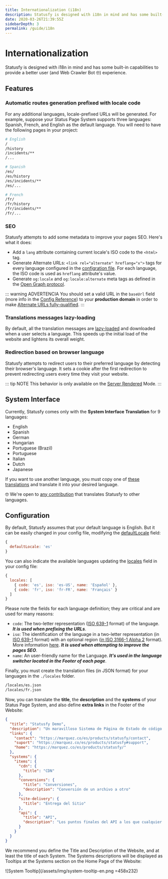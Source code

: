 ```yaml
---
title: Internationalization (i18n)
description: Statusfy is designed with i18n in mind and has some built-in capabilities to provide a better user (and Web Crawler Bot) experience.
date: 2020-03-26T21:39:55Z
sidebarDepth: 3
permalink: /guide/i18n
---
```


# Internationalization

Statusfy is designed with i18n in mind and has some built-in capabilities to provide a better user (and Web Crawler Bot :nerd_face:) experience.

## Features

### Automatic routes generation prefixed with locale code

For any additional languages, locale-prefixed URLs will be generated. For example, suppose your Status Page System supports three languages: Spanish, French, and English as the default language. You will need to have the following pages in your project:

```bash
# English
/
/history
/incidents/**
/...

# Spanish
/es/
/es/history
/es/incidents/**
/es/...

# French
/fr/
/fr/history
/fr/incidents/**
/fr/...
```

### SEO

Statusfy attempts to add some metadata to improve your pages SEO. Here's what it does:

* Add a `lang` attribute containing current locale's ISO code to the `<html>` tag.
* Generate Alternate URLs: `<link rel="alternate" hreflang="x">` tags for every language configured in the [configration file](../guide/configuration.md#config-file). For each language, the ISO code is used as `hreflang` attribute's value.
* Generate `og:locale` and `og:locale:alternate` meta tags as defined in the [Open Graph protocol](http://ogp.me/#optional).

::: warning ADVERTENCIA
You should set a valid URL in the `baseUrl` field (more info in the [Config Reference](../config/README.md#baseurl)) to your **production domain** in order to make [Alternate URLs fully-qualified](https://support.google.com/webmasters/answer/189077?hl=en#all-method-guidelines).
:::

### Translations messages lazy-loading

By default, all the translation messages are [lazy-loaded](https://webpack.js.org/guides/lazy-loading/) and downloaded when a user selects a language. This speeds up the initial load of the website and lightens its overall weight.

### Redirection based on browser language

Statusfy attempts to redirect users to their preferred language by detecting their browser's language. It sets a cookie after the first redirection to prevent redirecting users every time they visit your website.

::: tip NOTE
This behavior is only available on the [Server Rendered](../guide/deploy.md#dynamic) Mode.
:::

## System Interface

Currently, Statusfy comes only with the **System Interface Translation** for 9 languages: 

- English
- Spanish
- German <Badge text="0.3.0+"/>
- Hungarian <Badge text="0.3.0+"/>
- Portuguese (Brazil) <Badge text="0.3.0+"/>
- Portuguese <Badge text="0.4.0+"/>
- Italian <Badge text="0.4.0+"/>
- Dutch <Badge text="0.4.2+"/>
- Japanese <Badge text="0.6.0+"/>

If you want to use another language, you must copy one of [these translations](https://github.com/juliomrqz/statusfy/tree/develop/packages/@statusfy/core/client/locales) and translate it into your desired language.


:nerd_face: We're open to [any contribution](../contributing/README.md#translations) that translates Statusfy to other languages.


## Configuration

By default, Statusfy assumes that your default language is English. But it can be easily changed in your config file, modifying the [defaultLocale](../config/README.md#defaultLocale) field:


``` js
{
  defaultLocale: 'es'
}
```

You can also indicate the available languages updating the [locales](../config/README.md#defaultLocale) field in your config file:

``` js
{
  locales: [
    { code: 'es', iso: 'es-US', name: 'Español' },
    { code: 'fr', iso: 'fr-FR', name: 'Français' }
  ]
}
```

Please note the fields for each language definition; they are critical and are used for many reasons:

- `code`: The two-letter representation ([ISO 639-1](https://en.wikipedia.org/wiki/ISO_3166-1_alpha-2) format) of the language. ***It is used when prefixing the URLs***.
- `iso`: The identification of the language in a two-letter representation (in [ISO 639-1](https://en.wikipedia.org/wiki/ISO_3166-1_alpha-2) format) with an optional region ([in ISO 3166-1 Alpha 2](http://en.wikipedia.org/wiki/ISO_3166-1_alpha-2) format). More information [here](https://support.google.com/webmasters/answer/189077?hl=en#language-codes). ***It is used when attempting to improve the pages SEO***.
- `name`: An user-friendly name for the Language. ***It's used in the language switcher located in the Footer of each page***.


Finally, you must create the translation files (in JSON format) for your languages in the `./locales` folder.

```bash
/locales/es.json
/locales/fr.json
```

Now, you can translate the **title**, the **description** and the **systems** of your Status Page System, and also define **extra links** in the Footer of the Website:

```json
{
  "title": "Statusfy Demo",
  "description": "Un maravilloso Sistema de Página de Estado de código abierto.",
  "links": {
    "contact": "https://marquez.co/es/products/statusfy/contact",
    "suport": "https://marquez.co/es/products/statusfy#support",
    "home": "https://marquez.co/es/products/statusfy/"
  },
  "systems": {
    "items": {
      "cdn": {
        "title": "CDN"
      },
      "conversions": {
        "title": "Conversiones",
        "description": "Conversión de un archivo a otro"
      },
      "site-delivery": {
        "title": "Entrega del Sitio"
      },
      "api": {
        "title": "API",
        "description": "Los puntos finales del API a los que cualquier desarrollador puede acceder"
      }
    }
  }
}
```

We recommend you define the Title and Description of the Website, and at least the title of each System. The Systems descriptions will be displayed as Tooltips at the Systems section on the Home Page of the Website:

![System Tooltip](/assets/img/system-tooltip-en.png =458x232)
